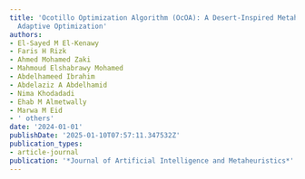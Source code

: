 ```yaml
---
title: 'Ocotillo Optimization Algorithm (OcOA): A Desert-Inspired Metaheuristic for
  Adaptive Optimization'
authors:
- El-Sayed M El-Kenawy
- Faris H Rizk
- Ahmed Mohamed Zaki
- Mahmoud Elshabrawy Mohamed
- Abdelhameed Ibrahim
- Abdelaziz A Abdelhamid
- Nima Khodadadi
- Ehab M Almetwally
- Marwa M Eid
- ' others'
date: '2024-01-01'
publishDate: '2025-01-10T07:57:11.347532Z'
publication_types:
- article-journal
publication: '*Journal of Artificial Intelligence and Metaheuristics*'
---
```

